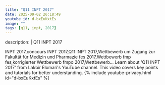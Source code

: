 ```yaml
---
title: "Q11 INPT 2017"
date: 2025-09-02 20:18:49 
youtube_id: d-bxEuKxtEs
image: ""
tags: [q11, inpt, 2017]
---
```

description: |
  Q11 INPT 2017
  
  INPT 2017,concours INPT 2017,Q11 INPT 2017,Wettbewerb um Zugang zur Fakultät für Medizin und Pharmazie fes 2017,Wettbewerb fmp fes,korrigierter Wettbewerb fmpo 2017,Wettbewerb...
  Learn about 'Q11 INPT 2017' from Lakbir Elomari's YouTube channel. This video covers key points and tutorials for better understanding.
{% include youtube-privacy.html id="d-bxEuKxtEs" %}
